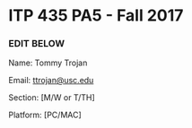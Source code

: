 # ITP 435 PA5 - Fall 2017 #

### EDIT BELOW ###
Name: Tommy Trojan

Email: ttrojan@usc.edu

Section: [M/W or T/TH]

Platform: [PC/MAC]
